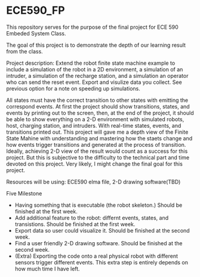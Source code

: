 # ECE590_FP

This repository serves for the purpose of the final project for ECE 590 Embeded System Class.

The goal of this project is to demonstrate the depth of our learning result from the class.

Project description:
  Extend the robot finite state machine example to include a simulation of the robot in a 2D environment, a simulation of an intruder, a     simulation of the recharge station, and a simulation an operator who can send the reset event. Export and visulize data you collect. See   previous option for a note on speeding up simulations.

All states must have the correct transition to other states with emitting the correspond events. 
At first the project should show transitions, states, and events by printing out to the screen, then, at the end of the project, it should be able to show everything on a 2-D environment with simulated robots, host, charging station, and intruders. With real-time states, events, and transitions printed out. 
This project will gave me a depth view of the Finite State Mahine with understanding and mastering how the staets change and how events trigger transitions and generated at the process of transition. 
Ideally, achieving 2-D view of the result would count as a success for this project. But this is subjective to the difficulty to the technical part and time devoted on this project. Very likely, I might change the final goal for this project.

Resources will be using:
  ECE590 elma file, 2-D drawing software(TBD)

Five Milestone
  - Having something that is executable (the robot skeleton.) Should be finished at the first week.
  - Add additional feature to the robot: differnt events, states, and transistions. Should be finished at the first week.
  - Export data so user could visualize it. Should be finished at the second week.
  - Find a user friendly 2-D drawing software. Should be finished at the second week.
  - (Extra) Exporting the code onto a real physical robot with different sensors trigger different events. This extra step is entirely         depends on how much time I have left. 
